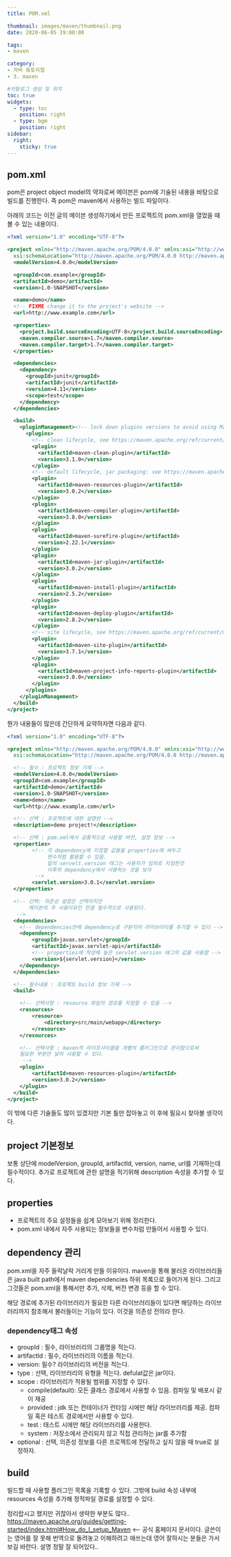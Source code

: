 ```yaml
---
title: POM.xml

thumbnail: images/maven/thumbnail.png
date: 2020-06-05 19:00:00

tags: 
- maven

category:
- 자바 튜토리얼
- 3. maven

#카탈로그 생성 및 위치
toc: true
widgets:
  - type: toc
    position: right
  - type: bgm
    position: right
sidebar:
  right:
    sticky: true
---
```


## pom.xml 
pom은 project object model의 약자로써 메이븐은 pom에 기술된 내용을 바탕으로 빌드를 진행한다. 즉 pom은 maven에서 사용하는 빌드 파일이다.
<!-- more -->
아래의 코드는 이전 글의 메이븐 생성하기에서 만든 프로젝트의 pom.xml을 열었을 때 볼 수 있는 내용이다.
```xml
<?xml version="1.0" encoding="UTF-8"?>

<project xmlns="http://maven.apache.org/POM/4.0.0" xmlns:xsi="http://www.w3.org/2001/XMLSchema-instance"
  xsi:schemaLocation="http://maven.apache.org/POM/4.0.0 http://maven.apache.org/xsd/maven-4.0.0.xsd">
  <modelVersion>4.0.0</modelVersion>

  <groupId>com.example</groupId>
  <artifactId>demo</artifactId>
  <version>1.0-SNAPSHOT</version>

  <name>demo</name>
  <!-- FIXME change it to the project's website -->
  <url>http://www.example.com</url>

  <properties>
    <project.build.sourceEncoding>UTF-8</project.build.sourceEncoding>
    <maven.compiler.source>1.7</maven.compiler.source>
    <maven.compiler.target>1.7</maven.compiler.target>
  </properties>

  <dependencies>
    <dependency>
      <groupId>junit</groupId>
      <artifactId>junit</artifactId>
      <version>4.11</version>
      <scope>test</scope>
    </dependency>
  </dependencies>

  <build>
    <pluginManagement><!-- lock down plugins versions to avoid using Maven defaults (may be moved to parent pom) -->
      <plugins>
        <!-- clean lifecycle, see https://maven.apache.org/ref/current/maven-core/lifecycles.html#clean_Lifecycle -->
        <plugin>
          <artifactId>maven-clean-plugin</artifactId>
          <version>3.1.0</version>
        </plugin>
        <!-- default lifecycle, jar packaging: see https://maven.apache.org/ref/current/maven-core/default-bindings.html#Plugin_bindings_for_jar_packaging -->
        <plugin>
          <artifactId>maven-resources-plugin</artifactId>
          <version>3.0.2</version>
        </plugin>
        <plugin>
          <artifactId>maven-compiler-plugin</artifactId>
          <version>3.8.0</version>
        </plugin>
        <plugin>
          <artifactId>maven-surefire-plugin</artifactId>
          <version>2.22.1</version>
        </plugin>
        <plugin>
          <artifactId>maven-jar-plugin</artifactId>
          <version>3.0.2</version>
        </plugin>
        <plugin>
          <artifactId>maven-install-plugin</artifactId>
          <version>2.5.2</version>
        </plugin>
        <plugin>
          <artifactId>maven-deploy-plugin</artifactId>
          <version>2.8.2</version>
        </plugin>
        <!-- site lifecycle, see https://maven.apache.org/ref/current/maven-core/lifecycles.html#site_Lifecycle -->
        <plugin>
          <artifactId>maven-site-plugin</artifactId>
          <version>3.7.1</version>
        </plugin>
        <plugin>
          <artifactId>maven-project-info-reports-plugin</artifactId>
          <version>3.0.0</version>
        </plugin>
      </plugins>
    </pluginManagement>
  </build>
</project>
```

뭔가 내용들이 많은데 간단하게 요약하자면 다음과 같다.

```xml
<?xml version="1.0" encoding="UTF-8"?>

<project xmlns="http://maven.apache.org/POM/4.0.0" xmlns:xsi="http://www.w3.org/2001/XMLSchema-instance"
  xsi:schemaLocation="http://maven.apache.org/POM/4.0.0 http://maven.apache.org/xsd/maven-4.0.0.xsd">

  <!-- 필수 : 프로젝트 정보 기재 -->
  <modelVersion>4.0.0</modelVersion>
  <groupId>com.example</groupId>
  <artifactId>demo</artifactId>
  <version>1.0-SNAPSHOT</version>
  <name>demo</name>
  <url>http://www.example.com</url>

  <!-- 선택 : 프로젝트에 대한 설명란 -->
  <description>demo project!</description>

  <!-- 선택 : pom.xml에서 공통적으로 사용할 버전, 설정 정보 -->
  <properties>
        <!-- 각 dependency에 지정할 값들을 properties에 써두고
             변수처럼 활용할 수 있음. 
             밑의 servelt.version 태그는 사용자가 임의로 지정한것
             이후의 dependency에서 사용하는 것을 보자
         -->
        <servlet.version>3.0.1</servlet.version>
  </properties>

  <!-- 선택: 의존성 설정은 선택이지만 
       메이븐의 주 사용이유인 만큼 필수적으로 사용된다.
   -->
  <dependencies>
    <!-- dependencies안에 dependency로 구분지어 라이브러리를 추가할 수 있다 -->
    <dependency>
        <groupId>javax.servlet</groupId>
        <artifactId>javax.servlet-api</artifactId>
        <!-- properties에 작성해 놓은 servlet.version 태그의 값을 사용함 -->
        <version>${servlet.version}</version>
    </dependency>
  </dependencies>

  <!-- 필수내용 : 프로젝트 build 정보 기재 -->
  <build>

    <!-- 선택사항 : resource 파일의 경로를 지정할 수 있음 -->
    <resources>
        <resource>
            <directory>src/main/webapp</directory>
        </resource>
    </resources>

    <!-- 선택사항 : maven의 라이프사이클을 개별의 플러그인으로 관리함으로써 
    필요한 부분만 넣어 사용할 수 있다.
     -->
    <plugin>
        <artifactId>maven-resources-plugin</artifactId>
        <version>3.0.2</version>
    </plugin>
  </build>
</project>
```

이 밖에 다른 기술들도 많이 있겠지만 기본 틀만 잡아놓고 이 후에 필요시 찾아볼 생각이다. 

## project 기본정보
보통 상단에 
modelVersion, groupId, artifactId, version, name, url를 기재하는데 필수적이다. 추가로 프로젝트에 관한 설명을 적기위해 description 속성을 추가할 수 있다.

## properties
- 프로젝트의 주요 설정들을 쉽게 모아보기 위해 정리한다. 
- pom.xml 내에서 자주 사용되는 정보들을 변수처럼 만들어서 사용할 수 있다.

## dependency 관리
pom.xml을 자주 들락날락 거리게 만들 이유이다. maven을 통해 불러온 라이브러리들은 java built path에서 maven dependencies 하위 목록으로 들어가게 된다. 그리고 그것들은 pom.xml을 통해서만 추가, 삭제, 버전 변경 등을 할 수 있다. 

해당 경로에 추가된 라이브러리가 필요한 다른 라이브러리들이 있다면 해당하는 라이브러리까지 참조해서 불러들이는 기능이 있다. 이것을 의존성 전의라 한다.

### dependency태그 속성
- groupId : 필수, 라이브러리의 그룹명을 적는다.
- artifactId : 필수, 라이브러리의 이름을 적는다.
- version: 필수? 라이브러리의 버전을 적는다.
- type : 선택, 라이브러리의 유형을 적는다. defulat값은 jar이다.
- scope : 라이브러리가 적용될 범위를 지정할 수 있다.
    - compile(default): 모든 클래스 경로에서 사용할 수 있음. 컴파일 및 배포시 같이 재공
    - provided : jdk 또는 컨테이너가 런타임 시에만 해당 라이브러리를 제공. 컴파일 혹은 테스트 경로에서만 사용할 수 있다.
    - test : 태스트 시에만 해당 라이브러리를 사용한다.
    - system : 저장소에서 관리되지 않고 직접 관리하는 jar를 추가함
- optional : 선택, 의존성 정보를 다른 프로젝트에 전달하고 싶지 않을 때 true로 설정하자. 

## build
빌드할 때 사용할 플러그인 목록을 기록할 수 있다. 그밖에 build 속성 내부에 resources 속성을 추가해 정적파일 경로를 설정할 수 있다.

정리랍시고 했지만 귀찮아서 생략한 부분도 많다.. https://maven.apache.org/guides/getting-started/index.html#How_do_I_setup_Maven <-- 공식 홈페이지 문서이다. 글쓴이는 영어를 잘 못해 번역으로 돌려놓고 이해하려고 애쓰는데 영어 잘하시는 분들은 가서 보길 바란다. 설명 정말 잘 되어있다..